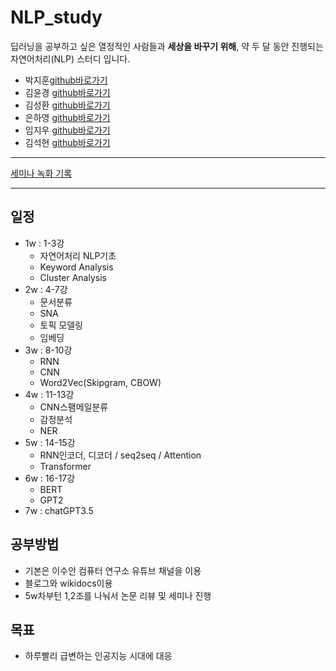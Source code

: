 # NLP_study
딥러닝을 공부하고 싶은 열정적인 사람들과 **세상을 바꾸기 위해**, 약 두 달 동안 진행되는 자연어처리(NLP) 스터디 입니다. 


- 박지훈[github바로가기](https://github.com/JihoonPark99/)
- 김윤경 [github바로가기](https://github.com/kimyounkkong)
- 김성환 [github바로가기](https://github.com/hwanin99)
- 은하영 [github바로가기](https://github.com/eeehhhyyy)
- 임지우 [github바로가기](https://github.com/amthreeh)
- 김석현 [github바로가기](https://github.com/kimsuckhyun)

----

[세미나 녹화 기록](https://www.youtube.com/playlist?list=PLvydMg7vbP3DPuBUDBNM48f01Y6NRIPd8)

----

## 일정
- 1w : 1-3강
    - 자연어처리 NLP기초
    - Keyword Analysis
    - Cluster Analysis
- 2w :  4-7강
    - 문서분류
    - SNA
    - 토픽 모델링
    - 임베딩
- 3w : 8-10강
    - RNN
    - CNN
    - Word2Vec(Skipgram, CBOW)
- 4w : 11-13강
    - CNN스팸메일분류
    - 감정분석
    - NER
- 5w : 14-15강
    - RNN인코더, 디코더 / seq2seq / Attention
    - Transformer
- 6w : 16-17강
    - BERT
    - GPT2
- 7w : chatGPT3.5 

## 공부방법 
- 기본은 이수안 컴퓨터 연구소 유튜브 채널을 이용
- 블로그와 wikidocs이용
- 5w차부턴 1,2조를 나눠서 논문 리뷰 및 세미나 진행

## 목표
- 하루빨리 급변하는 인공지능 시대에 대응














